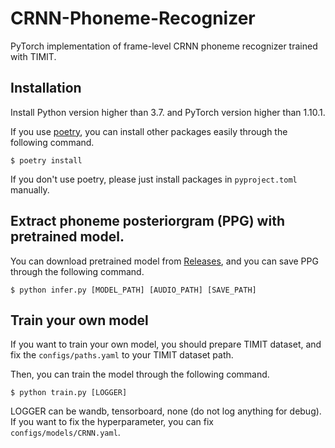 CRNN-Phoneme-Recognizer
=======================
PyTorch implementation of frame-level CRNN phoneme recognizer trained with TIMIT.

## Installation
Install Python version higher than 3.7. and PyTorch version higher than 1.10.1.

If you use [poetry](https://python-poetry.org), you can install other packages easily through the following command.

```
$ poetry install
```

If you don't use poetry, please just install packages in ```pyproject.toml``` manually.

## Extract phoneme posteriorgram (PPG) with pretrained model.
You can download pretrained model from [Releases](https://github.com/seyong92/CRNN-Phoneme-Recognizer/releases/tag/v0.1.0), and you can save PPG through the following command.
```
$ python infer.py [MODEL_PATH] [AUDIO_PATH] [SAVE_PATH]
```

## Train your own model
If you want to train your own model, you should prepare TIMIT dataset, and fix the ```configs/paths.yaml``` to your TIMIT dataset path.

Then, you can train the model through the following command.
```
$ python train.py [LOGGER]
```
LOGGER can be wandb, tensorboard, none (do not log anything for debug). If you want to fix the hyperparameter, you can fix ```configs/models/CRNN.yaml```.